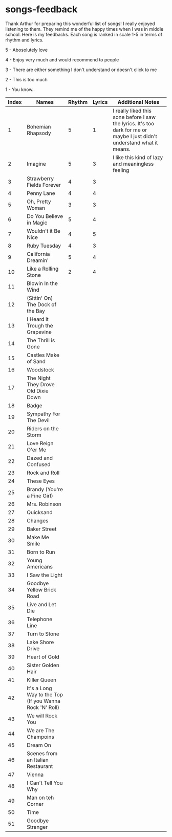 # songs-feedback

Thank Arthur for preparing this wonderful list of songs! I really enjoyed listening to them. They remind me of the happy times when I was in middle school. Here is my feedbacks. Each song is ranked in scale 1-5 in terms of rhythm and lyrics.

5 - Abosolutely love

4 - Enjoy very much and would recommend to people

3 - There are either something I don't understand or doesn't click to me

2 - This is too much 

1 - You know..


|Index|Names|Rhythm|Lyrics|Additional Notes|
|---|---|---|---|---|
|1|Bohemian Rhapsody|5|1|I really liked this sone before I saw the lyrics. It's too dark for me or maybe I just didn't understand what it means.|
|2|Imagine|5|3|I like this kind of lazy and meaningless feeling|
|3|Strawberry Fields Forever|4|3||
|4|Penny Lane|4|4||
|5|Oh, Pretty Woman|3|3||
|6|Do You Believe in Magic|5|4||
|7|Wouldn't it Be Nice|4|5||
|8|Ruby Tuesday|4|3||
|9|California Dreamin'|5|4||
|10|Like a Rolling Stone|2|4||
|11|Blowin In the Wind||
|12|(Sittin' On) The Dock of the Bay||
|13|I Heard it Trough the Grapevine||
|14|The Thrill is Gone||
|15|Castles Make of Sand||
|16|Woodstock||
|17|The Night They Drove Old Dixie Down||
|18|Badge||
|19|Sympathy For The Devil||
|20|Riders on the Storm||
|21|Love Reign O'er Me||
|22|Dazed and Confused||
|23|Rock and Roll||
|24|These Eyes||
|25|Brandy (You're a Fine Girl)||
|26|Mrs. Robinson||
|27|Quicksand||
|28|Changes||
|29|Baker Street||
|30|Make Me Smile||
|31|Born to Run||
|32|Young Americans||
|33|I Saw the Light||
|34|Goodbye Yellow Brick Road||
|35|Live and Let Die||
|36|Telephone Line||
|37|Turn to Stone||
|38|Lake Shore Drive||
|39|Heart of Gold||
|40|Sister Golden Hair||
|41|Killer Queen||
|42|It's a Long Way to the Top (If you Wanna Rock 'N' Roll)||
|43|We will Rock You||
|44|We are The Champoins||
|45|Dream On||
|46|Scenes from an Italian Restaurant||
|47|Vienna||
|48|I Can't Tell You Why||
|49|Man on teh Corner||
|50|Time||
|51|Goodbye Stranger||
